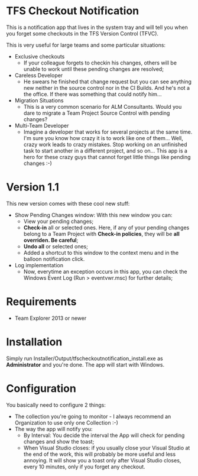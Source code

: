 TFS Checkout Notification
=======================
This is a notification app that lives in the system tray and will tell you when you forget some checkouts in the TFS Version Control (TFVC).

This is very useful for large teams and some particular situations:

* Exclusive checkouts
	* If your colleague forgets to checkin his changes, others will be unable to work until these pending changes are resolved;
* Careless Developer
	* He swears he finished that change request but you can see anything new neither in the source control nor in the CI Builds. And he's not a the office. If there was something that could notify him...
* Migration Situations
    * This is a very common scenario for ALM Consultants. Would you dare to migrate a Team Project Source Control with pending changes?
* Multi-Team Developer
    * Imagine a developer that works for several projects at the same time. I'm sure you know how crazy it is to work like one of them... Well, crazy work leads to crazy mistakes. Stop working on an unfinished task to start another in a different project, and so on... This app is a hero for these crazy guys that cannot forget little things like pending changes :-)

Version 1.1
=======================
This new version comes with these cool new stuff:
* Show Pending Changes window: With this new window you can:
	* View your pending changes;
	* **Check-in** all or selected ones. Here, if any of your pending changes belong to a Team Project with **Check-in policies**, they will be **all overriden. Be careful**;
	* **Undo all** or selected ones;
	* Added a shortcut to this window to the context menu and in the balloon notification click.
* Log implementation
	* Now, everytime an exception occurs in this app, you can check the Windows Event Log (Run > eventvwr.msc) for further details;

Requirements
=======================
* Team Explorer 2013 or newer

Installation
=======================
Simply run Installer/Output/tfscheckoutnotification_install.exe as **Administrator** and you're done. The app will start with Windows.

Configuration
=======================
You basically need to configure 2 things:
* The collection you're going to monitor - I always recommend an Organization to use only one Collection :-)
* The way the app will notify you:
    * By Interval: You decide the interval the App will check for pending changes and show the toast;
    * When Visual Studio closes: if you usually close your Visual Studio at the end of the work, this will probably be more useful and less annoying. It will show you a toast only after Visual Studio closes, every 10 minutes, only if you forget any checkout.

